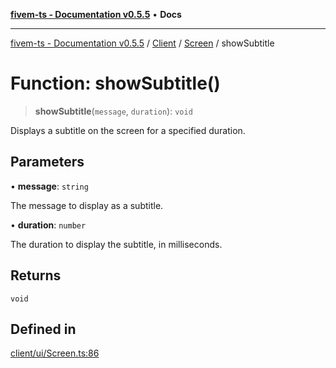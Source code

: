 [**fivem-ts - Documentation v0.5.5**](../../../../../README.md) • **Docs**

***

[fivem-ts - Documentation v0.5.5](../../../../../README.md) / [Client](../../../README.md) / [Screen](../README.md) / showSubtitle

# Function: showSubtitle()

> **showSubtitle**(`message`, `duration`): `void`

Displays a subtitle on the screen for a specified duration.

## Parameters

• **message**: `string`

The message to display as a subtitle.

• **duration**: `number`

The duration to display the subtitle, in milliseconds.

## Returns

`void`

## Defined in

[client/ui/Screen.ts:86](https://github.com/Purpose-Dev/fivem-ts/blob/main/src/client/ui/Screen.ts#L86)
